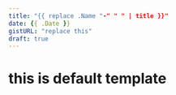 ```yaml
---
title: "{{ replace .Name "-" " " | title }}"
date: {{ .Date }}
gistURL: "replace this"
draft: true
---
```


# this is default template